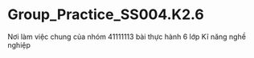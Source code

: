 # Group_Practice_SS004.K2.6
Nơi làm việc chung của nhóm 41111113 bài thực hành 6 lớp Kĩ năng nghề nghiệp
